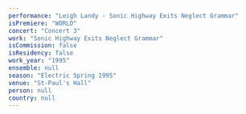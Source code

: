 ```yaml
---
performance: "Leigh Landy - Sonic Highway Exits Neglect Grammar"
isPremiere: "WORLD"
concert: "Concert 3"
work: "Sonic Highway Exits Neglect Grammar"
isCommission: false
isResidency: false
work_year: "1995"
ensemble: null
season: "Electric Spring 1995"
venue: "St-Paul's Hall"
person: null
country: null
---
```


